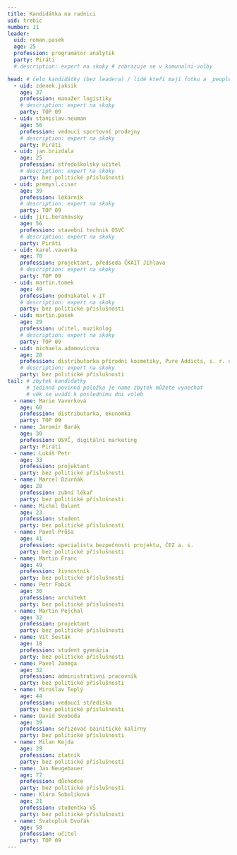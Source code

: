```yaml
---
title: Kandidátka na radnici
uid: trebic
number: 11 
leader:
  uid: roman.pasek
  age: 25
  profession: programátor analytik
  party: Piráti
  # description: expert na skoky # zobrazuje se v komunalni-volby

head: # čelo kandidátky (bez leadera) / lidé kteří mají fotku a _people/jmeno.md
  - uid: zdenek.jaksik
    age: 37
    profession: manažer logistiky
    # description: expert na skoky
    party: TOP 09
  - uid: stanislav.neuman
    age: 56
    profession: vedoucí sportovní prodejny
    # description: expert na skoky
    party: Piráti
  - uid: jan.brizdala
    age: 25
    profession: středoškolský učitel
    # description: expert na skoky
    party: bez politické příslušnosti
  - uid: premysl.cisar
    age: 39
    profession: lékárník
    # description: expert na skoky
    party: TOP 09
  - uid: jiri.beranovsky
    age: 56
    profession: stavební technik OSVČ
    # description: expert na skoky
    party: Piráti
  - uid: karel.vaverka
    age: 70
    profession: projektant, předseda ČKAIT Jihlava
    # description: expert na skoky
    party: TOP 09
  - uid: martin.tomek
    age: 49
    profession: podnikatel v IT
    # description: expert na skoky
    party: bez politické příslušnosti
  - uid: martin.pasek
    age: 29
    profession: učitel, muzikolog
    # description: expert na skoky
    party: TOP 09
  - uid: michaela.adamovicova
    age: 28
    profession: distributorka přírodní kosmetiky, Pure Addicts, s. r. o.
    # description: expert na skoky
    party: bez politické příslušnosti
tail: # zbytek kandidatky
      # jedinná povinná položka je name zbytek můžete vynechat
      # věk se uvádí k poslednímu dni voleb
  - name: Marie Vaverková
    age: 60
    profession: distributorka, ekonomka
    party: TOP 09
  - name: Jaromír Barák
    age: 30
    profession: OSVČ, digitální marketing
    party: Piráti
  - name: Lukáš Petr
    age: 33
    profession: projektant
    party: bez politické příslušnosti
  - name: Marcel Dzurňák
    age: 28
    profession: zubní lékař
    party: bez politické příslušnosti
  - name: Michal Bulant
    age: 23
    profession: student
    party: bez politické příslušnosti
  - name: Pavel Průša
    age: 41
    profession: specialista bezpečnosti projektu, ČEZ a. s.
    party: bez politické příslušnosti 
  - name: Martin Franc
    age: 49
    profession: živnostník
    party: bez politické příslušnosti
  - name: Petr Fabík
    age: 30
    profession: architekt
    party: bez politické příslušnosti
  - name: Martin Pejchal
    age: 32
    profession: projektant
    party: bez politické příslušnosti 
  - name: Vít Šesták
    age: 18
    profession: student gymnázia
    party: bez politické příslušnosti
  - name: Pavel Janega
    age: 32
    profession: administrativní pracovník
    party: bez politické příslušnosti
  - name: Miroslav Teplý
    age: 44
    profession: vedoucí střediska
    party: bez politické příslušnosti
  - name: David Svoboda
    age: 39
    profession: seřizovač bainitické kalírny
    party: bez politické příslušnosti
  - name: Milan Kejda
    age: 29
    profession: zlatník
    party: bez politické příslušnosti
  - name: Jan Neugebauer
    age: 77
    profession: důchodce
    party: bez politické příslušnosti
  - name: Klára Sobolíková
    age: 21
    profession: studentka VŠ
    party: bez politické příslušnosti
  - name: Svatopluk Dvořák
    age: 58
    profession: učitel
    party: TOP 09
---
```


